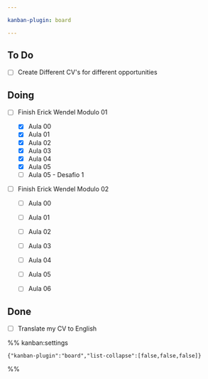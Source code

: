 ```yaml
---

kanban-plugin: board

---
```


## To Do

- [ ] Create Different CV's for different opportunities


## Doing

- [ ] Finish Erick Wendel Modulo 01
	
	- [x] Aula 00
	- [x] Aula 01
	- [x] Aula 02
	- [x] Aula 03
	- [x] Aula 04
	- [x] Aula 05
	- [ ] Aula 05 - Desafio 1
- [ ] Finish Erick Wendel Modulo 02
	
	- [ ] Aula 00
	- [ ] Aula 01
	- [ ] Aula 02
	- [ ] Aula 03
	- [ ] Aula 04
	- [ ] Aula 05
	- [ ] Aula 06


## Done

- [ ] Translate my CV to English




%% kanban:settings
```
{"kanban-plugin":"board","list-collapse":[false,false,false]}
```
%%